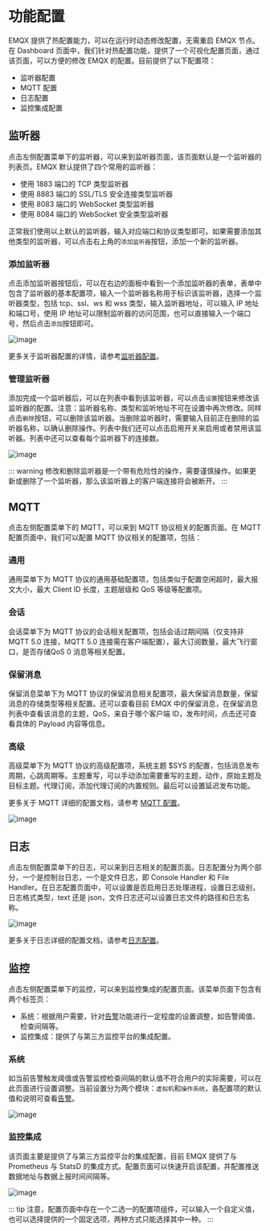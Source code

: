 # 功能配置

EMQX 提供了热配置能力，可以在运行时动态修改配置，无需重启 EMQX 节点。在 Dashboard 页面中，我们针对热配置功能，提供了一个可视化配置页面，通过该页面，可以方便的修改 EMQX 的配置。目前提供了以下配置项：

- 监听器配置
- MQTT 配置
- 日志配置
- 监控集成配置

## 监听器

点击左侧配置菜单下的监听器，可以来到监听器页面，该页面默认是一个监听器的列表页。EMQX 默认提供了四个常用的监听器：

- 使用 1883 端口的 TCP 类型监听器
- 使用 8883 端口的 SSL/TLS 安全连接类型监听器
- 使用 8083 端口的 WebSocket 类型监听器
- 使用 8084 端口的 WebSocket 安全类型监听器

正常我们使用以上默认的监听器，输入对应端口和协议类型即可。如果需要添加其他类型的监听器，可以点击右上角的`添加监听器`按钮，添加一个新的监听器。

### 添加监听器

点击添加监听器按钮后，可以在右边的面板中看到一个添加监听器的表单，表单中包含了监听器的基本配置项，输入一个监听器名称用于标识该监听器，选择一个监听器类型，包括 tcp、ssl、ws 和 wss 类型，输入监听器地址，可以输入 IP 地址和端口号，使用 IP 地址可以限制监听器的访问范围，也可以直接输入一个端口号，然后点击`添加`按钮即可。

![image](./assets/config-listener-add.png)

更多关于监听器配置的详情，请参考[监听器配置](../admin/cfg.md#brokerlisteners)。

### 管理监听器

添加完成一个监听器后，可以在列表中看到该监听器，可以点击`设置`按钮来修改该监听器的配置。注意：监听器名称、类型和监听地址不可在设置中再次修改。同样点击`删除`按钮，可以删除该监听器。当删除监听器时，需要输入目前正在删除的监听器名称，以确认删除操作。列表中我们还可以点击启用开关来启用或者禁用该监听器。列表中还可以查看每个监听器下的连接数。

![image](./assets/config-listener-list.png)

::: warning
修改和删除监听器是一个带有危险性的操作，需要谨慎操作。如果更新或删除了一个监听器，那么该监听器上的客户端连接将会被断开。
:::

## MQTT

点击左侧配置菜单下的 MQTT，可以来到 MQTT 协议相关的配置页面。在 MQTT 配置页面中，我们可以配置 MQTT 协议相关的配置项，包括：

### 通用

通用菜单下为 MQTT 协议的通用基础配置项，包括类似于配置空闲超时，最大报文大小，最大 Client ID 长度，主题层级和 QoS 等级等配置项。

### 会话

会话菜单下为 MQTT 协议的会话相关配置项，包括会话过期间隔（仅支持非 MQTT 5.0 连接，MQTT 5.0 连接需在客户端配置），最大订阅数量，最大飞行窗口，是否存储QoS 0 消息等相关配置。

### 保留消息

保留消息菜单下为 MQTT 协议的保留消息相关配置项，最大保留消息数量，保留消息的存储类型等相关配置。还可以查看目前 EMQX 中的保留消息，在保留消息列表中查看该消息的主题，QoS，来自于哪个客户端 ID，发布时间，点击还可查看具体的 Payload 内容等信息。

### 高级

高级菜单下为 MQTT 协议的高级配置项，系统主题 $SYS 的配置，包括消息发布周期，心跳周期等。主题重写，可以手动添加需要重写的主题，动作，原始主题及目标主题。代理订阅，添加代理订阅的内置规则。最后可以设置延迟发布功能。

更多关于 MQTT 详细的配置文档，请参考 [MQTT 配置](../admin/cfg.md#brokermqtt)。

![image](./assets/config-mqtt.png)

## 日志

点击左侧配置菜单下的日志，可以来到日志相关的配置页面。日志配置分为两个部分，一个是控制台日志，一个是文件日志，即 Console Handler 和 File Handler。在日志配置页面中，可以设置是否启用日志处理进程，设置日志级别，日志格式类型，text 还是 json，文件日志还可以设置日志文件的路径和日志名称。

![image](./assets/config-log.png)

更多关于日志详细的配置文档，请参考[日志配置](../admin/cfg.md#log)。

## 监控

点击左侧配置菜单下的监控，可以来到监控集成的配置页面。该菜单页面下包含有两个标签页：

- 系统：根据用户需要，针对[告警](./diagnose.md/#告警)功能进行一定程度的设置调整，如告警阈值、检查间隔等。
- 监控集成：提供了与第三方监控平台的集成配置。

### 系统

如当前告警触发阈值或告警监控检查间隔的默认值不符合用户的实际需要，可以在此页面进行设置调整。当前设置分为两个模块：`虚拟机`和`操作系统`，各配置项的默认值和说明可查看[告警](../observability/alarms.md)。

![image](./assets/monitoring-system.png)

### 监控集成

该页面主要是提供了与第三方监控平台的集成配置，目前 EMQX 提供了与 Prometheus 与 StatsD 的集成方式。配置页面可以快速开启该配置，并配置推送数据地址与数据上报时间间隔等。

![image](./assets/config-data-monitor.png)

::: tip
注意，配置页面中存在一个二选一的配置项组件，可以输入一个自定义值，也可以选择提供的一个固定选项，两种方式只能选择其中一种。
:::
